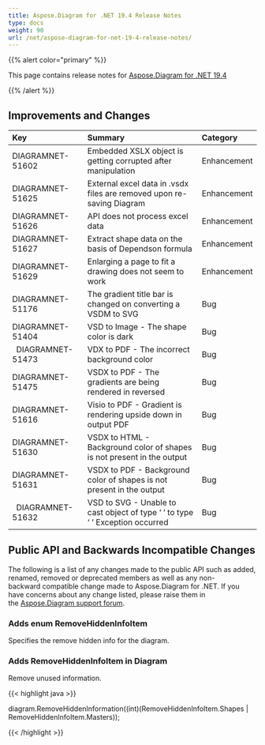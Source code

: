 ```yaml
---
title: Aspose.Diagram for .NET 19.4 Release Notes
type: docs
weight: 90
url: /net/aspose-diagram-for-net-19-4-release-notes/
---
```


{{% alert color="primary" %}} 

This page contains release notes for [Aspose.Diagram for .NET 19.4](https://www.nuget.org/packages/Aspose.Diagram/19.4.0)

{{% /alert %}} 
## **Improvements and Changes**

|**Key**|**Summary**|**Category**|
| :- | :- | :- |
|DIAGRAMNET-51602|Embedded XSLX object is getting corrupted after manipulation|Enhancement|
|DIAGRAMNET-51625|External excel data in .vsdx files are removed upon re-saving Diagram|Enhancement|
|DIAGRAMNET-51626|API does not process excel data|Enhancement|
|DIAGRAMNET-51627|Extract shape data on the basis of Dependson formula|Enhancement|
|DIAGRAMNET-51629|Enlarging a page to fit a drawing does not seem to work|Enhancement|
|DIAGRAMNET-51176|The gradient title bar is changed on converting a VSDM to SVG|Bug|
|DIAGRAMNET-51404|VSD to Image - The shape color is dark|Bug|
|` `DIAGRAMNET-51473|VDX to PDF - The incorrect background color|Bug|
|DIAGRAMNET-51475|VSDX to PDF - The gradients are being rendered in reversed|Bug|
|DIAGRAMNET-51616|Visio to PDF - Gradient is rendering upside down in output PDF|Bug|
|DIAGRAMNET-51630|VSDX to HTML - Background color of shapes is not present in the output|Bug|
|DIAGRAMNET-51631|VSDX to PDF - Background color of shapes is not present in the output|Bug|
|` `DIAGRAMNET-51632|VSD to SVG - Unable to cast object of type ‘ ’ to type ‘ ’ Exception occurred|Bug|
## **Public API and Backwards Incompatible Changes**
The following is a list of any changes made to the public API such as added, renamed, removed or deprecated members as well as any non-backward compatible change made to Aspose.Diagram for .NET. If you have concerns about any change listed, please raise them in the [Aspose.Diagram support forum](https://forum.aspose.com/c/diagram).
### **Adds enum RemoveHiddenInfoItem**
Specifies the remove hidden info for the diagram.
### **Adds RemoveHiddenInfoItem in Diagram**
Remove unused information.

{{< highlight java >}}

  diagram.RemoveHiddenInformation((int)(RemoveHiddenInfoItem.Shapes | RemoveHiddenInfoItem.Masters));

{{< /highlight >}}
